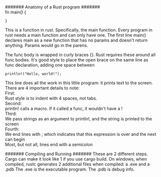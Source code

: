 ####### Anatomy of a Rust program #######  
    fn main() {  

    }  
This is a function in rust.  Specifically, the main function. Every program in rust
needs a main function and can only have one. The first line main() declares main
as a new function that has no params and doesn't return anything. Params would go
in the parens. 

The func body is wrapped in curly braces {}. Rust requires these around all func bodies.
It's good style to place the open brace on the same line as func declaration, adding one
space between  
  
    println!("Hello, world!");  
This line does all the work in this little program: it prints text to the screen. There are 4 important details to note:  
First:  
    Rust style is to indent with 4 spaces, not tabs.  
Second:  
    println! calls a macro. If it called a func, it wouldn't have a !  
Third:  
    We pass strings as an argument to println!, and the string is printed to the screen  
Fourth:  
    We end lines with ; which indicates that this expression is over and the next can begin  
    Most, but not all, lines end with a semicolon  

####### Compiling and Running #######
These are 2 different steps. Cargo can make it look like 1 if you use cargo build. 
On windows, when compiled, rustc generates 2 additional files when compiled: a .exe and a .pdb
The .exe is the executable program. The .pdb is debug info.